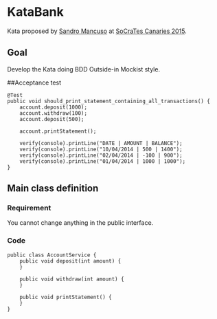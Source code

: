 # KataBank
Kata proposed by [Sandro Mancuso](https://twitter.com/sandromancuso) at [SoCraTes Canaries 2015](http://socrates-conference.es/).

## Goal
Develop the Kata doing BDD Outside-in Mockist style. 

##Acceptance test

	@Test
	public void should_print_statement_containing_all_transactions() {
		account.deposit(1000);
		account.withdraw(100);
		account.deposit(500);

		account.printStatement();

		verify(console).printLine("DATE | AMOUNT | BALANCE");
		verify(console).printLine("10/04/2014 | 500 | 1400");
		verify(console).printLine("02/04/2014 | -100 | 900");
		verify(console).printLine("01/04/2014 | 1000 | 1000");
	}
## Main class definition
### Requirement
You cannot change anything in the public interface.
### Code
	public class AccountService {
		public void deposit(int amount) {
		}

		public void withdraw(int amount) {
		}

		public void printStatement() {
		}
	}